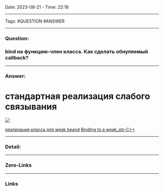 Date: 2023-08-21 - Time: 22:18
___
Tags: #QUESTION #ANSWER
___
### Question:
### bind на функцию-член класса. Как сделать обнуляемый callback? 
___
### Answer:
# стандартная реализация слабого связывания

![](https://csdnimg.cn/release/blogv2/dist/pc/img/original.png)

[реализация класса для weak beand](https://blog.csdn.net/wangji163163/article/details/73698662 )
[Binding to a weak_ptr-C++](https://www.appsloveworld.com/cplus/100/32/binding-to-a-weak-ptr)
___
### Detail:

___
### Zero-Links

___
### Links
